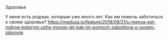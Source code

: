 Здоровье

У меня есть родные, которым уже много лет. Как им помочь заботиться о своем здоровье? https://meduza.io/feature/2018/09/21/u-menya-est-rodnye-kotorym-uzhe-mnogo-let-kak-im-pomoch-zabotitsya-o-svoem-zdorovie

